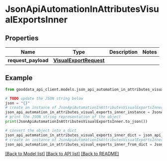 # JsonApiAutomationInAttributesVisualExportsInner


## Properties

Name | Type | Description | Notes
------------ | ------------- | ------------- | -------------
**request_payload** | [**VisualExportRequest**](VisualExportRequest.md) |  | 

## Example

```python
from gooddata_api_client.models.json_api_automation_in_attributes_visual_exports_inner import JsonApiAutomationInAttributesVisualExportsInner

# TODO update the JSON string below
json = "{}"
# create an instance of JsonApiAutomationInAttributesVisualExportsInner from a JSON string
json_api_automation_in_attributes_visual_exports_inner_instance = JsonApiAutomationInAttributesVisualExportsInner.from_json(json)
# print the JSON string representation of the object
print(JsonApiAutomationInAttributesVisualExportsInner.to_json())

# convert the object into a dict
json_api_automation_in_attributes_visual_exports_inner_dict = json_api_automation_in_attributes_visual_exports_inner_instance.to_dict()
# create an instance of JsonApiAutomationInAttributesVisualExportsInner from a dict
json_api_automation_in_attributes_visual_exports_inner_from_dict = JsonApiAutomationInAttributesVisualExportsInner.from_dict(json_api_automation_in_attributes_visual_exports_inner_dict)
```
[[Back to Model list]](../README.md#documentation-for-models) [[Back to API list]](../README.md#documentation-for-api-endpoints) [[Back to README]](../README.md)


